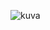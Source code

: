 ![kuva](https://user-images.githubusercontent.com/58463139/119551322-2f3fe400-bda2-11eb-9988-721c2973a68f.png)
